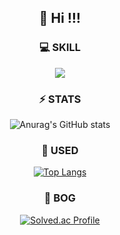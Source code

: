 <div align=center>
  
  ## 🤔 Hi !!!
  
  ### 💻 SKILL
  
  <img
  src="https://img.shields.io/badge/c-A8B9CC?style=flat-square&logo=C&logoColor=white"
/>
  
  ### ⚡️ STATS
  
  ![Anurag's GitHub stats](https://github-readme-stats.vercel.app/api?username=gyuminv2&show_icons=true&theme=white)
  
  ### 🦴 USED
  
  [![Top Langs](https://github-readme-stats.vercel.app/api/top-langs/?username=gyuminv2&layout=compact)](https://github.com/gyuminv2/github-readme-stats)
  
  ### 🌱 BOG 
  
  [![Solved.ac Profile](http://mazassumnida.wtf/api/v2/generate_badge?boj=gyuzic)](https://solved.ac/gyuzic)<br/>
  
</div>



<!--
**gyuminv2/gyuminv2** is a ✨ _special_ ✨ repository because its `README.md` (this file) appears on your GitHub profile.

Here are some ideas to get you started:

- 🔭 I’m currently working on ...
- 🌱 I’m currently learning ...
- 👯 I’m looking to collaborate on ...
- 🤔 I’m looking for help with ...
- 💬 Ask me about ...
- 📫 How to reach me: ...
- 😄 Pronouns: ...
- ⚡ Fun fact: ...
-->
